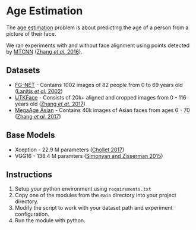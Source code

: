 # Age Estimation

The [age estimation](https://paperswithcode.com/task/age-estimation) problem is about predicting the age of a person from a picture of their face.

We ran experiments with and without face alignment using points detected by [MTCNN](https://github.com/ipazc/mtcnn) ([Zhang *et al.* 2016](https://arxiv.org/ftp/arxiv/papers/1604/1604.02878.pdf)).

## Datasets
 - [FG-NET](https://yanweifu.github.io/FG_NET_data/) - Contains 1002 images of 82 people from 0 to 69 years old ([Lanitis *et al.* 2002](https://doi.org/10.1109/34.993553))
 - [UTKFace](https://susanqq.github.io/UTKFace/) - Consists of 20k+ aligned and cropped images from 0 - 116 years old ([Zhang *et at.* 2017](https://arxiv.org/pdf/1702.08423v2.pdf))
 - [MegaAge Asian]() - Contains 40k images of Asian faces from ages 0 - 70 ([Zhang *et al.* 2017](https://arxiv.org/pdf/1708.09687v2.pdf))

## Base Models
  - Xception - 22.9 M parameters ([Chollet 2017](https://arxiv.org/pdf/1610.02357.pdf))
  - VGG16 - 138.4 M paramters ([Simonyan and Zisserman 2015](https://arxiv.org/pdf/1409.1556.pdf))

## Instructions
1. Setup your python environment using `requirements.txt`
2. Copy one of the modules from the `main` directory into your project directory.
3. Modify the script to work with your dataset path and experiment configuration.
4. Run the module with python.
